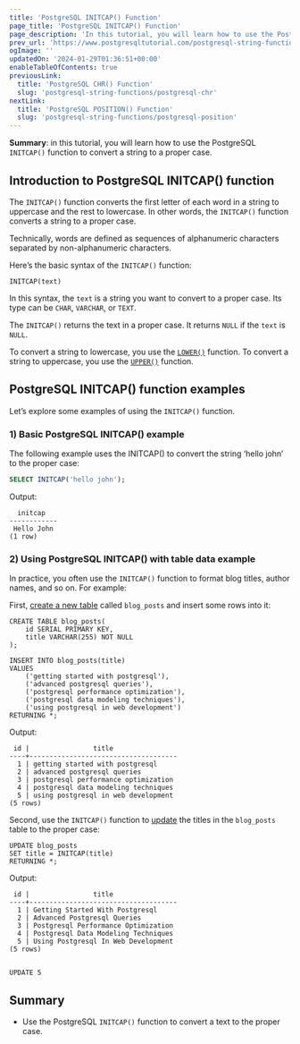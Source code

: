 ```yaml
---
title: 'PostgreSQL INITCAP() Function'
page_title: 'PostgreSQL INITCAP() Function'
page_description: 'In this tutorial, you will learn how to use the PostgreSQL INITCAP() function to convert a string to the proper case.'
prev_url: 'https://www.postgresqltutorial.com/postgresql-string-functions/postgresql-letter-case-functions/'
ogImage: ''
updatedOn: '2024-01-29T01:36:51+00:00'
enableTableOfContents: true
previousLink:
  title: 'PostgreSQL CHR() Function'
  slug: 'postgresql-string-functions/postgresql-chr'
nextLink:
  title: 'PostgreSQL POSITION() Function'
  slug: 'postgresql-string-functions/postgresql-position'
---
```


**Summary**: in this tutorial, you will learn how to use the PostgreSQL `INITCAP()` function to convert a string to a proper case.

## Introduction to PostgreSQL INITCAP() function

The `INITCAP()` function converts the first letter of each word in a string to uppercase and the rest to lowercase. In other words, the `INITCAP()` function converts a string to a proper case.

Technically, words are defined as sequences of alphanumeric characters separated by non\-alphanumeric characters.

Here’s the basic syntax of the `INITCAP()` function:

```sqlsql
INITCAP(text)
```

In this syntax, the `text` is a string you want to convert to a proper case. Its type can be `CHAR`, `VARCHAR`, or `TEXT`.

The `INITCAP()` returns the text in a proper case. It returns `NULL` if the `text` is `NULL`.

To convert a string to lowercase, you use the [`LOWER()`](postgresql-lower) function. To convert a string to uppercase, you use the [`UPPER()`](postgresql-upper) function.

## PostgreSQL INITCAP() function examples

Let’s explore some examples of using the `INITCAP()` function.

### 1\) Basic PostgreSQL INITCAP() example

The following example uses the INITCAP() to convert the string ‘hello john’ to the proper case:

```sql
SELECT INITCAP('hello john');
```

Output:

```text
  initcap
------------
 Hello John
(1 row)
```

### 2\) Using PostgreSQL INITCAP() with table data example

In practice, you often use the `INITCAP()` function to format blog titles, author names, and so on. For example:

First, [create a new table](../postgresql-tutorial/postgresql-create-table) called `blog_posts` and insert some rows into it:

```
CREATE TABLE blog_posts(
    id SERIAL PRIMARY KEY,
    title VARCHAR(255) NOT NULL
);

INSERT INTO blog_posts(title)
VALUES
    ('getting started with postgresql'),
    ('advanced postgresql queries'),
    ('postgresql performance optimization'),
    ('postgresql data modeling techniques'),
    ('using postgresql in web development')
RETURNING *;
```

Output:

```text
 id |                title
----+-------------------------------------
  1 | getting started with postgresql
  2 | advanced postgresql queries
  3 | postgresql performance optimization
  4 | postgresql data modeling techniques
  5 | using postgresql in web development
(5 rows)
```

Second, use the `INITCAP()` function to [update](../postgresql-tutorial/postgresql-update) the titles in the `blog_posts` table to the proper case:

```
UPDATE blog_posts
SET title = INITCAP(title)
RETURNING *;
```

Output:

```
 id |                title
----+-------------------------------------
  1 | Getting Started With Postgresql
  2 | Advanced Postgresql Queries
  3 | Postgresql Performance Optimization
  4 | Postgresql Data Modeling Techniques
  5 | Using Postgresql In Web Development
(5 rows)


UPDATE 5
```

## Summary

- Use the PostgreSQL `INITCAP()` function to convert a text to the proper case.
